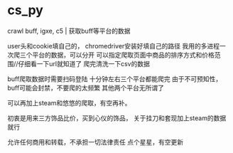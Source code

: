 # cs_py
crawl buff, igxe, c5 | 获取buff等平台的数据

user头和cookie填自己的，
chromedriver安装好填自己的路径
我用的多进程一次爬三个平台的数据，可以分开
可以指定爬取页面中商品的排序方式和价格范围//仔细看一下url就知道了
爬完清洗一下csv的数据

buff爬取数据时需要扫码登陆
十分钟左右三个平台都能爬完
由于不可预知性，buff可能会封禁，不要爬的太频繁
其他两个平台无所谓了

可以再加上steam和悠悠的爬取，有空再补。

初衷是用来三方饰品比价，买到心仪的饰品，
关于挂刀和套现加上steam的数据就行

允许任何商用和转载，不承担一切法律责任
点个星星，有空更新
